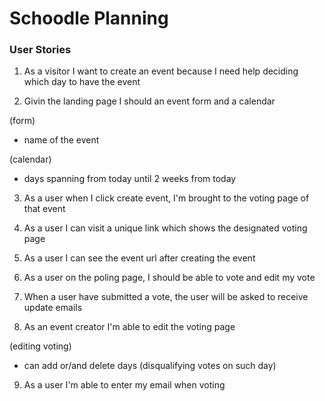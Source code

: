 Schoodle Planning
=================

### User Stories

1. As a visitor I want to create an event because I need help deciding which day to have the event

2. Givin the landing page I should an event form and a calendar 

(form) 

- name of the event 

(calendar)

- days spanning from today until 2 weeks from today

3. As a user when I click create event, I'm brought to the voting page of that event

4. As a user I can visit a unique link which shows the designated voting page

5. As a user I can see the event url after creating the event 

6. As a user on the poling page, I should be able to vote and edit my vote

7. When a user have submitted a vote, the user will be asked to receive update emails

8. As an event creator I'm able to edit the voting page 

(editing voting)

- can add or/and delete days (disqualifying votes on such day)

9. As a user I'm able to enter my email when voting 
